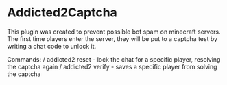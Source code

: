 # Addicted2Captcha
This plugin was created to prevent possible bot spam on minecraft servers. The first time players enter the server, they will be put to a captcha test by writing a chat code to unlock it.

Commands:
/ addicted2 reset - lock the chat for a specific player, resolving the captcha again
/ addicted2 verify - saves a specific player from solving the captcha
